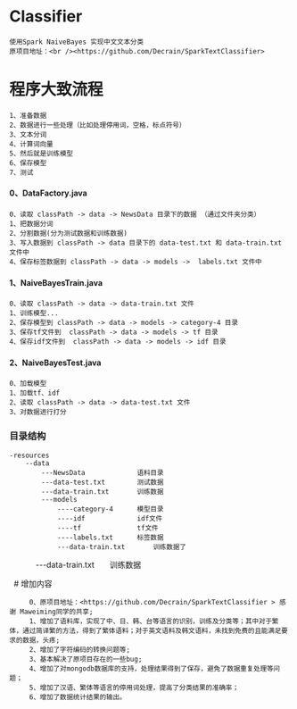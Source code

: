 # Classifier
    使用Spark NaiveBayes 实现中文文本分类
    原项目地址：<br /><https://github.com/Decrain/SparkTextClassifier>
    
# 程序大致流程
    1、准备数据
    2、数据进行一些处理（比如处理停用词，空格，标点符号）
    3、文本分词
    4、计算词向量
    5、然后就是训练模型
    6、保存模型
    7、测试
    

#### 0、DataFactory.java
    0、读取 classPath -> data -> NewsData 目录下的数据 （通过文件夹分类） 
    1、把数据分词
    2、分割数据(分为测试数据和训练数据)
    3、写入数据到 classPath -> data 目录下的 data-test.txt 和 data-train.txt 文件中
    4、保存标签数据到 classPath -> data -> models ->  labels.txt 文件中
        
#### 1、NaiveBayesTrain.java
    0、读取 classPath -> data -> data-train.txt 文件
    1、训练模型...
    2、保存模型到 classPath -> data -> models -> category-4 目录
    3、保存tf文件到  classPath -> data -> models -> tf 目录
    4、保存idf文件到  classPath -> data -> models -> idf 目录
        
#### 2、NaiveBayesTest.java
    0、加载模型 
    1、加载tf、idf
    2、读取 classPath -> data -> data-test.txt 文件
    3、对数据进行打分
    
### 目录结构
    -resources
        --data
            ---NewsData             语料目录
            ---data-test.txt        测试数据
            ---data-train.txt       训练数据
            ---models
                ----category-4      模型目录
                ----idf             idf文件
                ----tf              tf文件
                ----labels.txt      标签数据
                ---data-train.txt       训练数据了
                ---data-train.txt       训练数据
                
                
   # 增加内容
   ```
        0、原项目地址：<https://github.com/Decrain/SparkTextClassifier > 感谢 Maweiming同学的共享;
        1、增加了语料库，实现了中、日、韩、台等语言的识别，训练及分类等；其中对于繁体，通过简译繁的方法，得到了繁体语料；对于英文语料及韩文语料，未找到免费的且能满足要求的数据，头疼;
        2、增加了字符编码的转换问题等;
        3、基本解决了原项目存在的一些bug;
        4、增加了对mongodb数据库的支持，处理结果得到了保存，避免了数据重复处理等问题；
        5、增加了汉语、繁体等语言的停用词处理，提高了分类结果的准确率；
        6、增加了数据统计结果的输出。
   ```

           
